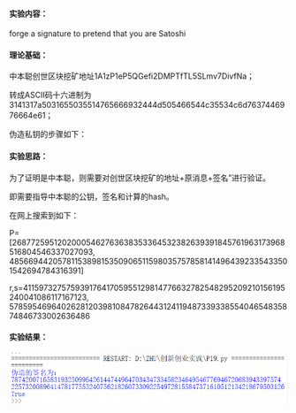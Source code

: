 #### 实验内容：
forge a signature to pretend that you are Satoshi
#### 理论基础：
中本聪创世区块挖矿地址1A1zP1eP5QGefi2DMPTfTL5SLmv7DivfNa；

转成ASCII码十六进制为3141317a5031655035514765666932444d505466544c35534c6d7637446976664e61；

伪造私钥的步骤如下：
#### 实验思路：
为了证明是中本聪，则需要对创世区块挖矿的地址+原消息+签名”进行验证。

即需要指导中本聪的公钥，签名和计算的hash。

在网上搜索到如下：

P=[26877259512020005462763638353364532382639391845761963173968516804546337027093, 48566944205781153898153509065115980357578581414964392335433501542694784316391] 

r,s=41159732757593917641705955129814776632782548295209210156195240041086117167123, 57859546964026281203981084782644312411948733933855404654835874846733002636486
#### 实验结果：
![img](https://github.com/Azzzting/homework-group-48/blob/main/Project19/img/1.png)

